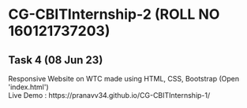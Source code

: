 # CG-CBITInternship-2 (ROLL NO 160121737203)

<h2> Task 4 (08 Jun 23)</h2>
Responsive Website on WTC made using HTML, CSS, Bootstrap (Open 'index.html')
<br>
Live Demo : https://pranavv34.github.io/CG-CBITInternship-1/
